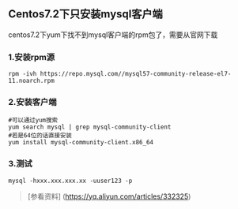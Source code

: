 ## Centos7.2下只安装mysql客户端

centos7.2下yum下找不到mysql客户端的rpm包了，需要从官网下载

### 1.安装rpm源

```shell
rpm -ivh https://repo.mysql.com//mysql57-community-release-el7-11.noarch.rpm
```

### 2.安装客户端

```shell
#可以通过yum搜索
yum search mysql | grep mysql-community-client
#若是64位的话直接安装
yum install mysql-community-client.x86_64
```

### 3.测试

```she
mysql -hxxx.xxx.xxx.xx -uuser123 -p
```



> [参看资料] (https://yq.aliyun.com/articles/332325)

